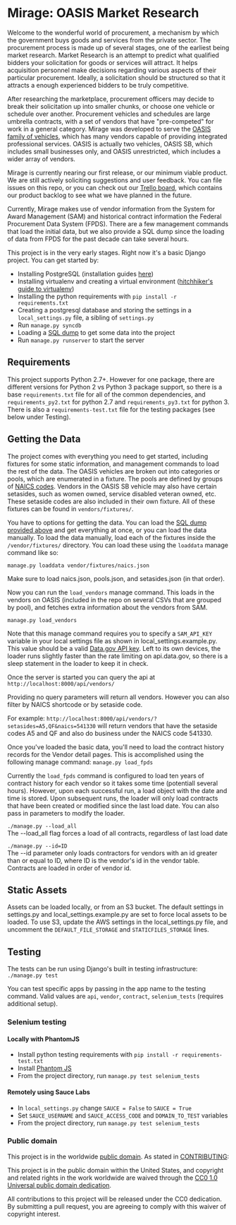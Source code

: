 # Mirage: OASIS Market Research

Welcome to the wonderful world of procurement, a mechanism by which the government buys goods and services from the private sector. The procurement process is made up of several stages, one of the earliest being market research. Market Research is an attempt to predict what qualified bidders your solicitation for goods or services will attract. It helps acquisition personnel make decisions regarding various aspects of their particular procurement. Ideally, a solicitation should be structured so that it attracts a enough experienced bidders to be truly competitive. 

After researching the marketplace, procurement officers may decide to break their solicitation up into smaller chunks, or choose one vehicle or schedule over another. Procurement vehicles and schedules are large umbrella contracts, with a set of vendors that have "pre-competed" for work in a general category. Mirage was developed to serve the [OASIS family of  vehicles](http://www.gsa.gov/portal/content/161367), which has many vendors capable of providing integrated professional services. OASIS is actually two vehicles, OASIS SB, which includes small businesses only, and OASIS unrestricted, which includes a wider array of vendors. 

Mirage is currently nearing our first release, or our minimum viable product. We are still actively soliciting suggestions and user feedback. You can file issues on this repo, or you can check out our [Trello board](https://trello.com/b/ZcWTRSP9/mirage), which contains our product backlog to see what we have planned in the future.

Currently, Mirage makes use of vendor information from the System for Award Management (SAM) and historical contract information the Federal Procurement Data System (FPDS). There are a few management commands that load the initial data, but we also provide a SQL dump since the loading of data from FPDS for the past decade can take several hours. 

This project is in the very early stages. Right now it's a basic Django project. You can get started by:

 * Installing PostgreSQL (installation guides [here](https://wiki.postgresql.org/wiki/Detailed_installation_guides))
 * Installing virtualenv and creating a virtual environment ([hitchhiker's guide to virtualenv](http://docs.python-guide.org/en/latest/dev/virtualenvs/))
 * Installing the python requirements with ```pip install -r requirements.txt```
 * Creating a postgresql database and storing the settings in a ```local_settings.py``` file, a sibling of ```settings.py```
 * Run ```manage.py syncdb```
 * Loading a [SQL dump](https://s3-us-west-2.amazonaws.com/mirage.gsa.gov/mirage.sql.gz) to get some data into the project
 * Run `manage.py runserver` to start the server

## Requirements

This project supports Python 2.7+. However for one package, there are different versions for Python 2 vs Python 3 package support, so there is a base `requirements.txt` file for all of the common dependencies, and `requirements_py2.txt` for python 2.7 and `requirements_py3.txt` for python 3. There is also a `requirements-test.txt` file for the testing packages (see below under Testing). 

## Getting the Data 

The project comes with everything you need to get started, including fixtures for some static information, and management commands to load the rest of the data. The OASIS vehicles are broken out into categories or pools, which are enumerated in a fixture. The pools are defined by groups of [NAICS codes](http://www.naics.com/sic-codes-industry-drilldown/). Vendors in the OASIS SB vehicle may also have certain setasides, such as women owned, service disabled veteran owned, etc. These setaside codes are also included in their own fixture. All of these fixtures can be found in `vendors/fixtures/`.

You have to options for getting the data. You can load the [SQL dump provided above](https://s3-us-west-2.amazonaws.com/mirage.gsa.gov/mirage.sql.gz) and get everything at once, or you can load the data manually. 
To load the data manually, load each of the fixtures inside the `/vendor/fixtures/` directory. You can load these using the `loaddata` manage command like so:

`manage.py loaddata vendor/fixtures/naics.json`

Make sure to load naics.json, pools.json, and setasides.json (in that order).

Now you can run the ```load_vendors``` manage command. This loads in the vendors on OASIS (included in the repo on several CSVs that are grouped by pool), and fetches extra information about the vendors from SAM. 

```manage.py load_vendors```

Note that this manage command requires you to specify a ```SAM_API_KEY``` variable in your local settings file as shown in local_settings.example.py. This value should be a valid [Data.gov API key](https://api.data.gov/signup/). Left to its own devices, the loader runs slightly faster than the rate limiting on api.data.gov, so there is a sleep statement in the loader to keep it in check. 

Once the server is started you can query the api at
`http://localhost:8000/api/vendors/`

Providing no query parameters will return all vendors. However you can also filter by NAICS shortcode or by setaside code.

For example:
`http://localhost:8000/api/vendors/?setasides=A5,QF&naics=541330`
will return vendors that have the setaside codes A5 and QF and also do business under the NAICS code 541330.

Once you've loaded the basic data, you'll need to load the contract history records for the Vendor detail pages. This is accomplished using the following manage command:
`manage.py load_fpds`

Currently the `load_fpds` command is configured to load ten years of contract history for each vendor so it takes some time (potentiall several hours). However, upon each successful run, a load object with the date and time is stored. Upon subsequent runs, the loader will only load contracts that have been created or modified since the last load date. You can also pass in parameters to modify the loader. 

```./manage.py --load_all ```   
The --load_all flag forces a load of all contracts, regardless of last load date

``` ./manage.py --id=ID  ```    
The --id parameter only loads contractors for vendors with an id greater than or equal to ID, where ID is the vendor's id in the vendor table. Contracts are loaded in order of vendor id.

## Static Assets
Assets can be loaded locally, or from an S3 bucket. The default settings in settings.py and local_settings.example.py are set to force local assets to be loaded. To use S3, update the AWS settings in the local_settings.py file, and uncomment the `DEFAULT_FILE_STORAGE` and `STATICFILES_STORAGE` lines. 

## Testing
The tests can be run using Django's built in testing infrastructure:    
```./manage.py test ``` 

You can test specific apps by passing in the app name to the testing command. Valid values are `api`, `vendor`, `contract`, `selenium_tests` (requires additional setup). 

### Selenium testing
#### Locally with PhantomJS
 * Install python testing requirements with ```pip install -r requirements-test.txt```
 * Install [Phantom JS](http://phantomjs.org/download.html)
 * From the project directory, run ```manage.py test selenium_tests```

 #### Remotely using Sauce Labs
 * In `local_settings.py` change `SAUCE = False` to `SAUCE = True`
 * Set `SAUCE_USERNAME` and `SAUCE_ACCESS_CODE` and `DOMAIN_TO_TEST` variables
 * From the project directory, run ```manage.py test selenium_tests```

### Public domain

This project is in the worldwide [public domain](LICENSE.md). As stated in [CONTRIBUTING](CONTRIBUTING.md):

This project is in the public domain within the United States, and copyright and related rights in the work worldwide are waived through the [CC0 1.0 Universal public domain dedication](https://creativecommons.org/publicdomain/zero/1.0/).

All contributions to this project will be released under the CC0 dedication. By submitting a pull request, you are agreeing to comply with this waiver of copyright interest.
